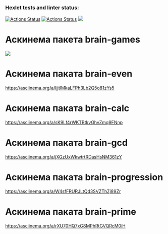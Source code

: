### Hexlet tests and linter status:
[![Actions Status](https://github.com/Aleksandra-korza/frontend-project-lvl1/workflows/hexlet-check/badge.svg)](https://github.com/Aleksandra-korza/frontend-project-lvl1/actions)
[![Actions Status](https://github.com/Aleksandra-korza/frontend-project-lvl1/workflows/nodejs/badge.svg)](https://github.com/Aleksandra-korza/frontend-project-lvl1/actions)
<a href="https://codeclimate.com/github/Aleksandra-korza/frontend-project-lvl1/maintainability"><img src="https://api.codeclimate.com/v1/badges/742a11e5f9d7d51cd68c/maintainability" /></a>

# Аскинема пакета brain-games

<a href="https://asciinema.org/a/F84D4Qi5ooJZMAC1HQFu2vvMp" target="_blank"><img src="https://asciinema.org/a/F84D4Qi5ooJZMAC1HQFu2vvMp.svg" /></a>

# Аскинема паката brain-even  
https://asciinema.org/a/IjjtlMkaLFPh3Lb2Q5o81zYs5

# Аскинема паката brain-calc 
https://asciinema.org/a/sK9Lf4rWKTBtkvGhvZmq9FNnp

# Аскинема паката brain-gcd 
https://asciinema.org/a/jXGzUxWkwtrtRDasHsNM361zY

# Аскинема паката brain-progression 
https://asciinema.org/a/W4sfFRURJLtQd3SVZThZj89Zr

# Аскинема паката brain-prime 
https://asciinema.org/a/rXU70HQ7xG8MPhRtGVQRcM0iH